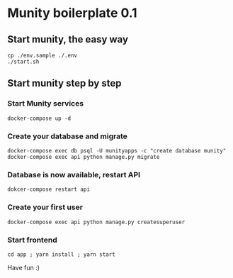 # Munity boilerplate 0.1


## Start munity, the easy way
```
cp ./env.sample ./.env
./start.sh
```

## Start munity step by step

### Start Munity services
```
docker-compose up -d
```

### Create your database and migrate
```
docker-compose exec db psql -U munityapps -c "create database munity"
docker-compose exec api python manage.py migrate
```

### Database is now available, restart API
```
dokcer-compose restart api
```

### Create your first user
```
docker-compose exec api python manage.py createsuperuser
```

### Start frontend
```
cd app ; yarn install ; yarn start
```

Have fun :)
